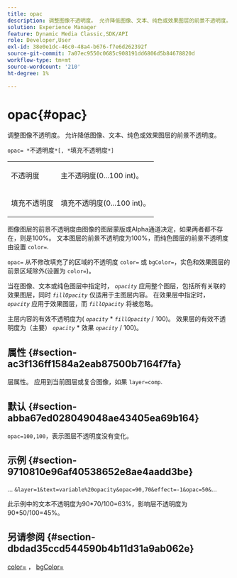```yaml
---
title: opac
description: 调整图像不透明度。 允许降低图像、文本、纯色或效果图层的前景不透明度。
solution: Experience Manager
feature: Dynamic Media Classic,SDK/API
role: Developer,User
exl-id: 38e0e1dc-46c0-48a4-b676-f7e6d262392f
source-git-commit: 7a07ec9550c0685c908191dd6806d5b84678820d
workflow-type: tm+mt
source-wordcount: '210'
ht-degree: 1%

---
```


# opac{#opac}

调整图像不透明度。 允许降低图像、文本、纯色或效果图层的前景不透明度。

`opac= *`不透明度`*[, *`填充不透明度`*]`

<table id="simpletable_DA4B5D86C496480886FADB284AD6047F"> 
 <tr class="strow"> 
  <td class="stentry"> <p><span class="varname"> 不透明度</span> </p> </td> 
  <td class="stentry"> <p>主不透明度(0...100 int)。 </p></td> 
 </tr> 
 <tr class="strow"> 
  <td class="stentry"> <p><span class="varname"> 填充不透明度</span> </p></td> 
  <td class="stentry"> <p>填充不透明度(0...100 int)。 </p></td> 
 </tr> 
</table>

图像图层的前景不透明度由图像的图层蒙版或Alpha通道决定，如果两者都不存在，则是100%。 文本图层的前景不透明度为100%，而纯色图层的前景不透明度由设置 `color=`.

`opac=` 从不修改填充了的区域的不透明度 `color=` 或 `bgColor=`，实色和效果图层的前景区域除外(设置为 `color=`)。

当在图像、文本或纯色图层中指定时， *`opacity`* 应用整个图层，包括所有关联的效果图层，同时 *`fillOpacity`* 仅适用于主图层内容。 在效果层中指定时， *`opacity`* 应用于效果图层，而 *`fillOpacity`* 将被忽略。

主层内容的有效不透明度为( *`opacity`* &#42; *`fillOpacity`* / 100)。 效果层的有效不透明度为（主要） *`opacity`* &#42; 效果 *`opacity`* / 100)。

## 属性 {#section-ac3f136ff1584a2eab87500b7164f7fa}

层属性。 应用到当前图层或复合图像，如果 `layer=comp`.

## 默认 {#section-abba67ed028049048ae43405ea69b164}

`opac=100,100`，表示图层不透明度没有变化。

## 示例 {#section-9710810e96af40538652e8ae4aadd3be}

… `&layer=1&text=variable%20opacity&opac=90,70&effect=-1&opac=50&`…

此示例中的文本不透明度为90&#42;70/100=63%，影响层不透明度为90&#42;50/100=45%。

## 另请参阅 {#section-dbdad35ccd544590b4b11d31a9ab062e}

[color=](/help/aem-is-ir-api/is-api/http-ref/image-serving-api-ref/c-http-protocol-reference/c-data-types/r-is-http-color.md) ， [bgColor=](../../../../../is-api/http-ref/image-serving-api-ref/c-http-protocol-reference/c-command-reference/r-bgcolor.md#reference-441371ba4ef54fe781887c5ae448f6ab)

